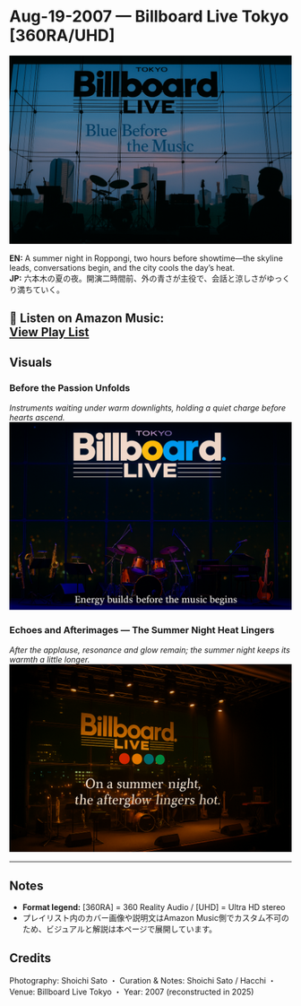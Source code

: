 # Aug-19-2007 — Billboard Live Tokyo [360RA/UHD]

![Blue Before the Music](/images/blue-before-the-music.jpg "Blue Before the Music — twilight blue and skyline before the music")

**EN:** A summer night in Roppongi, two hours before showtime—the skyline leads, conversations begin, and the city cools the day’s heat.  
**JP:** 六本木の夏の夜。開演二時間前、外の青さが主役で、会話と涼しさがゆっくり満ちていく。

🎵 **Listen on Amazon Music:**  
<a href="https://music.amazon.co.jp/user-playlists/cde5675021a04698ba0e51c0a7b7bc13jajp?ref=dm_sh_5646-30f6-5901-975e-21550">
View Play List</a>
---

## Visuals

### Before the Passion Unfolds
*Instruments waiting under warm downlights, holding a quiet charge before hearts ascend.*  
![Before the Passion Unfolds](/images/before-the-passion-unfolds.jpg "Before the Passion Unfolds — warm downlights, instruments aglow")

### Echoes and Afterimages — The Summer Night Heat Lingers
*After the applause, resonance and glow remain; the summer night keeps its warmth a little longer.*  
![Echoes and Afterimages](/images/echoes-and-afterimages.jpg "Echoes and Afterimages — lingering resonance and city lights")

---

## Notes
- **Format legend:** [360RA] = 360 Reality Audio / [UHD] = Ultra HD stereo  
- プレイリスト内のカバー画像や説明文はAmazon Music側でカスタム不可のため、ビジュアルと解説は本ページで展開しています。

## Credits
Photography: Shoichi Sato ・ Curation & Notes: Shoichi Sato / Hacchi ・ Venue: Billboard Live Tokyo ・ Year: 2007 (reconstructed in 2025)
